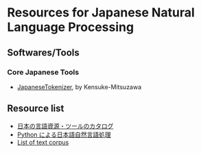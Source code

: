 # Resources for Japanese Natural Language Processing

## Softwares/Tools

### Core Japanese Tools

- [JapaneseTokenizer](https://github.com/Kensuke-Mitsuzawa/JapaneseTokenizers), by Kensuke-Mitsuzawa

## Resource list

- [日本の言語資源・ツールのカタログ](https://www.jaist.ac.jp/project/NLP_Portal/doc/LR/lr-cat-j.html)
- [Python による日本語自然言語処理](http://www.nltk.org/book-jp/ch12.html)
- [List of text corpus](https://github.com/ikegami-yukino/dataset-list)